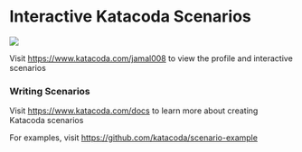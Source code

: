 # Interactive Katacoda Scenarios

[![](http://shields.katacoda.com/katacoda/jamal008/count.svg)](https://www.katacoda.com/jamal008 "Get your profile on Katacoda.com")

Visit https://www.katacoda.com/jamal008 to view the profile and interactive scenarios

### Writing Scenarios
Visit https://www.katacoda.com/docs to learn more about creating Katacoda scenarios

For examples, visit https://github.com/katacoda/scenario-example
